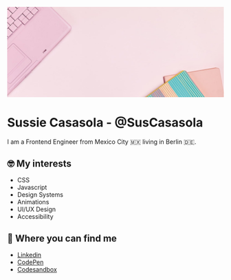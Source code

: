 ![Pink laptop and notebooks](./assets/github-banner.jpg)

# Sussie Casasola - @SusCasasola

I am a Frontend Engineer from Mexico City 🇲🇽 living in Berlin 🇩🇪.

## 🤓 My interests
- CSS
- Javascript
- Design Systems
- Animations
- UI/UX Design
- Accessibility

## 📍 Where you can find me
- [Linkedin](https://www.linkedin.com/in/suscasasola/)
- [CodePen](https://codepen.io/SusCasasola)
- [Codesandbox](https://codesandbox.io/u/SusCasasola)
